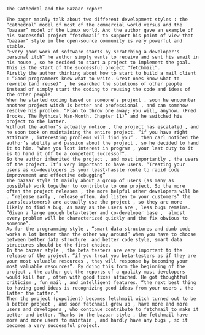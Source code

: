 	The Cathedral and the Bazaar report

	The pager mainly talk about two different development styles : the “cathedral” model of most of the commercial world versus and the “bazaar” model of the Linux world. And the author gave an example of his successful project “fetchmail” to support his point of view that “bazaar” style in the open-source community is very powerful and stable.
	“Every good work of software starts by scratching a developer's personal itch” he author simply wants to receive and sent his email in his house , so he decided to start a project to implement the goal. This is the start of the successful project “fetchmail”. 
	Firstly the author thinking about how to start to build a mail client : “Good programmers know what to write. Great ones know what to rewrite (and reuse)” , he searched the solutions of other people instead of simply start the coding to reusing the code and ideas of the other people.
	When he started coding based on someone’s project , soon he encounter another project witch is better and professional , and can somehow resolve his problem. “Plan to throw one away; you will, anyhow. (Fred Brooks, The Mythical Man-Month, Chapter 11)” and he switched his project to the latter.
	Without the author’s actually notice , the project has escalated , and he soon took on maintaining the entire project. “if you have right attitude , interesting problems will find you” . then carl noticed the author’s ability and passion about the project , so he decided to hand it to him. “when you lost interest in program , your last duty to it is to hand it off to a competent successor”.
	So the author inherited the project , and most importantly , the users of the project. It’s very important to have users. “Treating your users as co-developers is your least-hassle route to rapid code improvement and effective debugging” 
	The bazaar style it mainly about a group of users (as many as possible) work together to contribute to one project. So the more often the project releases , the more helpful other developers will be . “release early , release often. And listen to your customers” the users(customers) are actually use the project , so they are more likely to find a bug. As many as the users are , less bugs remains. “Given a large enough beta-tester and co-developer base ,  almost every problem will be characterized quickly and the fix obvious to someone”.
	As for the programming style , “smart data structures and dumb code works a lot better than the other way around” when you have to choose between better data structure  and better code style, smart data structures should be the first choice. 
	In the bazaar style , the beta testers are very important to the release of the project. “if you treat you beta-testers as if they are your most valuable resources , they will response by becoming your most valuable resources”. By doing this form the beginning of the project , the author get the reports of a quality most developers would kill for , often with good fixes attached. He got thoughtful criticism , fun mail , and intelligent features. “the next best thing to having good ideas is recognizing good ideas from your users , the latter the batter.”
	Then the project (popclient) becomes fetchmail witch turned out to be a better project , and soon fetchmail grew up , have more and more users and developers , who continue contribute to fetchmail to make it better and better. Thanks to the bazaar style , the fetchmail have more and more users to maintain , and hardly have any bugs , so it becomes a very successful project.
	

